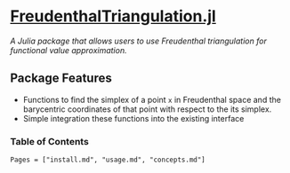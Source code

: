 # [FreudenthalTriangulation.jl](https://github.com/JuliaPOMDP/POMDPs.jl)
*A Julia package that allows users to use Freudenthal triangulation for functional value approximation.*


## Package Features

- Functions to find the simplex of a point `x` in Freudenthal space and the barycentric coordinates of that point with respect to the its simplex.
- Simple integration these functions into the existing interface

### Table of Contents

```@contents
Pages = ["install.md", "usage.md", "concepts.md"]
```

